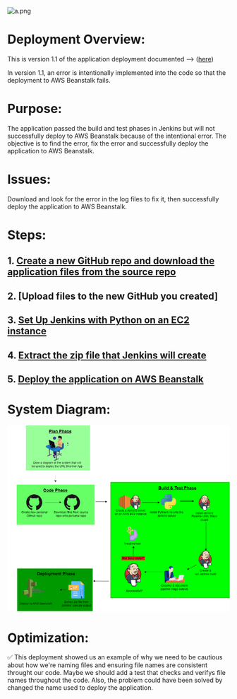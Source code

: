 ![a.png](https://github-assets-first-deployment.s3.amazonaws.com/1.1/urlshortener.PNG)

# Deployment Overview:

This is version 1.1 of the application deployment documented --> ([here](https://github.com/djtoler/firstDelpoyment/tree/main))

In version 1.1, an error is intentionally implemented into the code so that the deployment to AWS Beanstalk fails. 

# Purpose:

The application passed the build and test phases in Jenkins but will not successfully deploy to AWS Beanstalk because of the intentional error. The objective is to find the error, fix the error and successfully deploy the application to AWS Beanstalk.

# Issues:
Download and look for the error in the log files to fix it, then successfully deploy the application to AWS Beanstalk.

# Steps:
## 1. [Create a new GitHub repo and download the application files from the source repo](https://github.com/djtoler/URL-Shortener-Deployment2/blob/main/Deployment2DownloadUploadFiles.md)
## 2. [Upload files to the new GitHub you created]
## 3. [Set Up Jenkins with Python on an EC2 instance](https://github.com/djtoler/URL-Shortener-Deployment2/blob/main/Deployment2JenkinsMarkdown.md)
## 4. [Extract the zip file that Jenkins will create](https://github.com/djtoler/URL-Shortener-Deployment2/blob/main/Deployment2JenkinsMarkdown.md)
## 5. [Deploy the application on AWS Beanstalk](https://scribehow.com/shared/How_to_Create_and_Deploy_a_Python_URL_Shortener_on_AWS_Elastic_Beanstalk__MS9pB8lfRaGFiKAq2FU-cw) 

# System Diagram:
![a.png](https://github.com/djtoler/URL-Shortener-Deployment2/blob/main/Deployment2Diagram2.drawio.png)

# Optimization:
<aside>
✅ This deployment showed us an example of why we need to be cautious about how we're naming files and ensuring file names are consistent throught our code. Maybe we should add a test that checks and verifys file names throughout the code. Also, the problem could have been solved by changed the name used to deploy the application.

</aside>

